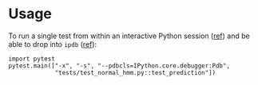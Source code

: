 
# Usage

To run a single test from within an interactive Python session 
([ref](http://doc.pytest.org/en/latest/usage.html#calling-pytest-from-python-code))
and be able to drop into `ipdb` ([ref](http://blog.pytest.org/)):

```
import pytest
pytest.main(["-x", "-s", "--pdbcls=IPython.core.debugger:Pdb", 
             "tests/test_normal_hmm.py::test_prediction"]) 
```
